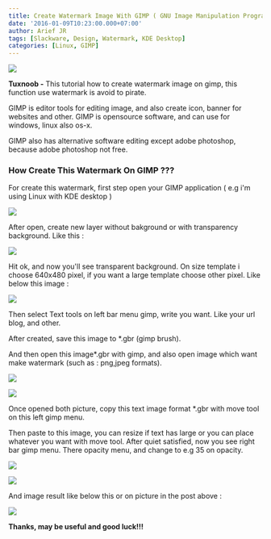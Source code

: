 ```yaml
---
title: Create Watermark Image With GIMP ( GNU Image Manipulation Program )
date: '2016-01-09T10:23:00.000+07:00'
author: Arief JR
tags: [Slackware, Design, Watermark, KDE Desktop]
categories: [Linux, GIMP]
---
```


![](http://1.bp.blogspot.com/-5t8w6qwbk9o/VpB04pj8A2I/AAAAAAAACpg/rnQcX6NhIE0/s1600/Screenshot_20160109_094502.png)

**Tuxnoob -** This tutorial how to create watermark image on gimp, this function use watermark is avoid to pirate.  

GIMP is editor tools for editing image, and also create icon, banner for websites and other. GIMP is opensource software, and can use for windows, linux also os-x.  

GIMP also has alternative software editing except adobe photoshop, because adobe photoshop not free.  

### How Create This Watermark On GIMP ???

For create this watermark, first step open your GIMP application ( e.g i'm using Linux with KDE desktop )  

![](http://2.bp.blogspot.com/-YUaIYVtfWHk/VpB3bv2IbiI/AAAAAAAACp0/wtRpnFFme5A/s1600/Screenshot_20160109_095410.png)

After open, create new layer without bakground or with transparency background. Like this :  

![](http://1.bp.blogspot.com/-myYV8atqsWQ/VpB4AYwRJ9I/AAAAAAAACqA/ngt38WDZtqw/s1600/Screenshot_20160109_095901.png)


Hit ok, and now you'll see transparent background. On size template i choose 640x480 pixel, if you want a large template choose other pixel. Like below this image :  

![](http://3.bp.blogspot.com/-PjKG67Xs2Ok/VpB5EfNXRgI/AAAAAAAACqM/LiI4N59rGew/s1600/Screenshot_20160109_100323.png)


Then select Text tools on left bar menu gimp, write you want. Like your url blog, and other.  

After created, save this image to *.gbr (gimp brush).  

And then open this image*.gbr with gimp, and also open image which want make watermark (such as : png,jpeg formats).

![](http://4.bp.blogspot.com/-Hw-kRIiEU8I/VpB6ETlt22I/AAAAAAAACqY/tdBuQGWTjYc/s1600/Screenshot_20160109_100800.png)


![](http://4.bp.blogspot.com/-NFedTf1dkFk/VpB6gbQjdoI/AAAAAAAACqg/WI2oPwtMxqc/s1600/Screenshot_20160109_100948.png)

Once opened both picture, copy this text image format *.gbr with move tool on this left gimp menu.  

Then paste to this image, you can resize if text has large or you can place whatever you want with move tool. After quiet satisfied, now you see right bar gimp menu. There opacity menu, and change to e.g 35 on opacity.  

![](http://3.bp.blogspot.com/-4puEmtCG6ws/VpB8Ptru4KI/AAAAAAAACqs/AX8QFUQq1Y0/s1600/Screenshot_20160109_101508.png)

![](http://3.bp.blogspot.com/-2i-47UZEO0w/VpB8UbKq3fI/AAAAAAAACq0/ZAHKD1efKIw/s1600/Screenshot_20160109_101707.png)


And image result like below this or on picture in the post above :  

![](http://4.bp.blogspot.com/-YUaIYVtfWHk/VpB3bv2IbiI/AAAAAAAACp4/3qthE0mtxhY/s1600/Screenshot_20160109_095410.png)


**Thanks, may be useful and good luck!!!**
